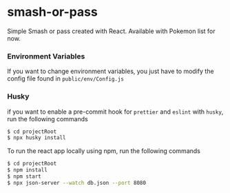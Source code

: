 # smash-or-pass

Simple Smash or pass created with React.
Available with Pokemon list for now.


### Environment Variables

If you want to change environment variables, you just have to modify the config file found in `public/env/Config.js`

### Husky

if you want to enable a pre-commit hook for `prettier` and `eslint` with `husky`, run the following commands

```bash
$ cd projectRoot
$ npx husky install
```


To run the react app locally using npm, run the following commands

```bash
$ cd projectRoot
$ npm install
$ npm start
$ npx json-server --watch db.json --port 8080
```

